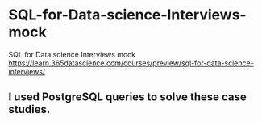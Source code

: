 # SQL-for-Data-science-Interviews-mock
SQL for Data science Interviews mock
https://learn.365datascience.com/courses/preview/sql-for-data-science-interviews/
## I used PostgreSQL queries to solve these case studies.
